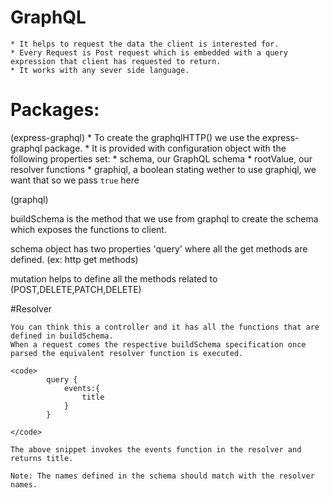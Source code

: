 # GraphQL
    * It helps to request the data the client is interested for.
    * Every Request is Post request which is embedded with a query expression that client has requested to return.
    * It works with any sever side language.

# Packages: 
(express-graphql)
    * To create the graphqlHTTP() we use the express-graphql package.
    * It is provided with configuration object with the following properties set:
        * schema, our GraphQL schema
        * rootValue, our resolver functions
        * graphiql, a boolean stating wether to use graphiql, we want that so we pass `true` here

(graphql) 

buildSchema is the method that we use from graphql to create the schema which exposes the functions to client.

schema object has two properties 'query' where all the get methods are defined. (ex: http get methods)

mutation helps to define all the methods related to (POST,DELETE,PATCH,DELETE)

#Resolver 

    You can think this a controller and it has all the functions that are defined in buildSchema.
    When a request comes the respective buildSchema specification once parsed the equivalent resolver function is executed.

    <code>
            query {
                events:{
                    title
                }
            }

    </code>

    The above snippet invokes the events function in the resolver and returns title.

    Note: The names defined in the schema should match with the resolver names.